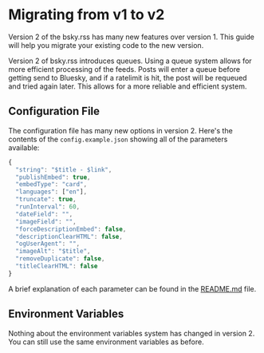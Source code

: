 # Migrating from v1 to v2
Version 2 of the bsky.rss has many new features over version 1. This guide will help you migrate your existing code to the new version.

Version 2 of bsky.rss introduces queues. Using a queue system allows for more efficient processing of the feeds. Posts will enter a queue before getting send to Bluesky, and if a ratelimit is hit, the post will be requeued and tried again later. This allows for a more reliable and efficient system.


## Configuration File
The configuration file has many new options in version 2. Here's the contents of the `config.example.json` showing all of the parameters available:

```js
{
  "string": "$title - $link",
  "publishEmbed": true,
  "embedType": "card",
  "languages": ["en"],
  "truncate": true,
  "runInterval": 60,
  "dateField": "",
  "imageField": "",
  "forceDescriptionEmbed": false,
  "descriptionClearHTML": false,
  "ogUserAgent": "",
  "imageAlt": "$title",
  "removeDuplicate": false,
  "titleClearHTML": false
}

```

A brief explanation of each parameter can be found in the [README.md](../README.md) file.

## Environment Variables
Nothing about the environment variables system has changed in version 2. You can still use the same environment variables as before.